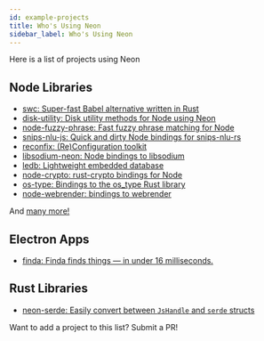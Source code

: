 ```yaml
---
id: example-projects
title: Who's Using Neon
sidebar_label: Who's Using Neon
---
```


Here is a list of projects using Neon

## Node Libraries

- [swc: Super-fast Babel alternative written in Rust](https://github.com/swc-project/swc)
- [disk-utility: Disk utility methods for Node using Neon](https://github.com/amilajack/disk-utility)
- [node-fuzzy-phrase: Fast fuzzy phrase matching for Node](https://github.com/mapbox/node-fuzzy-phrase)
- [snips-nlu-js: Quick and dirty Node bindings for snips-nlu-rs](https://github.com/ballwood/snips-nlu-js)
- [reconfix: (Re)Configuration toolkit](https://github.com/resin-io/reconfix)
- [libsodium-neon: Node bindings to libsodium](https://github.com/wireapp/libsodium-neon)
- [ledb: Lightweight embedded database](https://github.com/katyo/ledb)
- [node-crypto: rust-crypto bindings for Node](https://github.com/Brooooooklyn/node-crypto)
- [os-type: Bindings to the os_type Rust library](https://github.com/amilajack/os-type)
- [node-webrender: bindings to webrender](https://github.com/cztomsik/node-webrender)

And <a href="https://www.npmjs.com/browse/depended/neon-cli" target="_blank">many more!</a>

## Electron Apps

- [finda: Finda finds things — in under 16 milliseconds.](https://keminglabs.com/finda/)

## Rust Libraries

- [neon-serde: Easily convert between `JsHandle` and `serde` structs](https://github.com/GabrielCastro/neon-serde)

Want to add a project to this list? Submit a PR!

